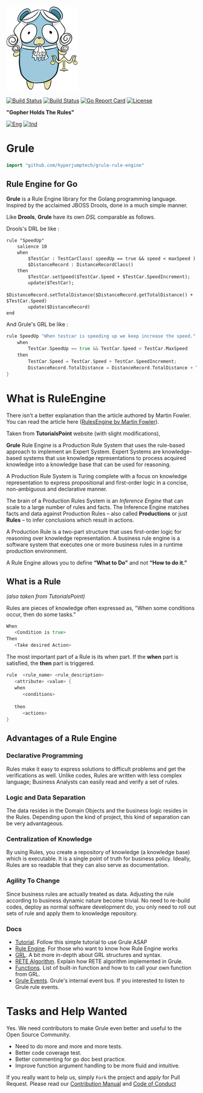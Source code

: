 
[![Gopheer Holds The Rule](https://github.com/hyperjumptech/grule-rule-engine/blob/master/gopher-grule.png?raw=true)](https://github.com/hyperjumptech/grule-rule-engine/blob/master/gopher-grule.png?raw=true)

[![Build Status](https://travis-ci.org/hyperjumptech/grule-rule-engine.svg?branch=master)](https://travis-ci.org/hyperjumptech/grule-rule-engine)
[![Build Status](https://circleci.com/gh/hyperjumptech/grule-rule-engine.svg?style=svg)](https://circleci.com/gh/hyperjumptech/grule-rule-engine)
[![Go Report Card](https://goreportcard.com/badge/github.com/hyperjumptech/grule-rule-engine)](https://goreportcard.com/report/github.com/hyperjumptech/grule-rule-engine)
[![License](https://img.shields.io/badge/License-Apache%202.0-blue.svg)](https://opensource.org/licenses/Apache-2.0)

__"Gopher Holds The Rules"__

[![Eng](https://github.com/gosquared/flags/blob/master/flags/flags/flat/24/United-Kingdom.png?raw=true)](https://github.com/hyperjumptech/grule-rule-engine)
[![Ind](https://github.com/gosquared/flags/blob/master/flags/flags/flat/24/Indonesia.png?raw=true)](https://github.com/newm4n/grule-rule-engine/blob/chore/i18n-id/docs/README_id.md)

# Grule

```go
import "github.com/hyperjumptech/grule-rule-engine"
```

## Rule Engine for Go

**Grule** is a Rule Engine library for the Golang programming language. Inspired by the acclaimed JBOSS Drools, done in a much simple manner.

Like **Drools**, **Grule** have its own *DSL* comparable as follows.

Drools's DRL be like :

```drool
rule "SpeedUp"
    salience 10
    when
        $TestCar : TestCarClass( speedUp == true && speed < maxSpeed )
        $DistanceRecord : DistanceRecordClass()
    then
        $TestCar.setSpeed($TestCar.Speed + $TestCar.SpeedIncrement);
        update($TestCar);
        $DistanceRecord.setTotalDistance($DistanceRecord.getTotalDistance() + $TestCar.Speed)
        update($DistanceRecord)
end
```

And Grule's GRL be like :

```go
rule SpeedUp "When testcar is speeding up we keep increase the speed." salience 10  {
    when
        TestCar.SpeedUp == true && TestCar.Speed < TestCar.MaxSpeed
    then
        TestCar.Speed = TestCar.Speed + TestCar.SpeedIncrement;
        DistanceRecord.TotalDistance = DistanceRecord.TotalDistance + TestCar.Speed;
}
```

# What is RuleEngine

There isn't a better explanation than the article authored by Martin Fowler. You can read the article here ([RulesEngine by Martin Fowler](https://martinfowler.com/bliki/RulesEngine.html)).

Taken from **TutorialsPoint** website (with slight modifications),

**Grule** Rule Engine is a Production Rule System that uses the rule-based approach to implement an Expert System. Expert Systems are knowledge-based systems that use knowledge representations to process acquired knowledge into a knowledge base that can be used for reasoning.

A Production Rule System is Turing complete with a focus on knowledge representation to express propositional and first-order logic in a concise, non-ambiguous and declarative manner.

The brain of a Production Rules System is an *Inference Engine* that can scale to a large number of rules and facts. The Inference Engine matches facts and data against Production Rules – also called **Productions** or just **Rules** – to infer conclusions which result in actions.

A Production Rule is a two-part structure that uses first-order logic for reasoning over knowledge representation. A business rule engine is a software system that executes one or more business rules in a runtime production environment.

A Rule Engine allows you to define **“What to Do”** and not **“How to do it.”**

## What is a Rule

*(also taken from TutorialsPoint)*

Rules are pieces of knowledge often expressed as, "When some conditions occur, then do some tasks."

```go
When
   <Condition is true>
Then
   <Take desired Action>
```

The most important part of a Rule is its when part. If the **when** part is satisfied, the **then** part is triggered.

```go
rule  <rule_name> <rule_description>
   <attribute> <value> {
   when
      <conditions>

   then
      <actions>
}
```

## Advantages of a Rule Engine

### Declarative Programming

Rules make it easy to express solutions to difficult problems and get the verifications as well. Unlike codes, Rules are written with less complex language; Business Analysts can easily read and verify a set of rules.

### Logic and Data Separation

The data resides in the Domain Objects and the business logic resides in the Rules. Depending upon the kind of project, this kind of separation can be very advantageous.

### Centralization of Knowledge

By using Rules, you create a repository of knowledge (a knowledge base) which is executable. It is a single point of truth for business policy. Ideally, Rules are so readable that they can also serve as documentation.

### Agility To Change

Since business rules are actually treated as data. Adjusting the rule according to business dynamic nature become trivial. No need to re-build codes, deploy as normal software development do, you only need to roll out sets of rule and apply them to knowledge repository.

### Docs

* [Tutorial](Tutorial_id.md). Follow this simple tutorial to use Grule ASAP
* [Rule Engine](RuleEngine_id.md). For those who want to know how Rule Engine works
* [GRL](GRL_id.md). A bit more in-depth about GRL structures and syntax.
* [RETE Algorithm](RETE_id.md). Explain how RETE algorithm implemented in Grule.
* [Functions](Function_id.md). List of built-in function and how to to call your own function from GRL.
* [Grule Events](GruleEvent_id.md). Grule's internal event bus. If you interested to listen to Grule rule events.

# Tasks and Help Wanted

Yes. We need contributors to make Grule even better and useful to the Open Source Community.

* Need to do more and more and more tests.
* Better code coverage test.
* Better commenting for go doc best practice.
* Improve function argument handling to be more fluid and intuitive.

If you really want to help us, simply `Fork` the project and apply for Pull Request.
Please read our [Contribution Manual](../CONTRIBUTING.md) and [Code of Conduct](../CODE_OF_CONDUCTS.md)